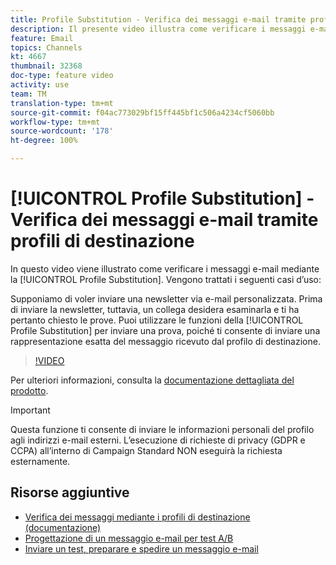 ```yaml
---
title: Profile Substitution - Verifica dei messaggi e-mail tramite profili di destinazione
description: Il presente video illustra come verificare i messaggi e-mail mediante la funzione di sostituzione del profilo.
feature: Email
topics: Channels
kt: 4667
thumbnail: 32368
doc-type: feature video
activity: use
team: TM
translation-type: tm+mt
source-git-commit: f04ac773029bf15ff445bf1c506a4234cf5060bb
workflow-type: tm+mt
source-wordcount: '178'
ht-degree: 100%

---
```



# [!UICONTROL Profile Substitution] - Verifica dei messaggi e-mail tramite profili di destinazione

In questo video viene illustrato come verificare i messaggi e-mail mediante la [!UICONTROL Profile Substitution]. Vengono trattati i seguenti casi d’uso:

Supponiamo di voler inviare una newsletter via e-mail personalizzata. Prima di inviare la newsletter, tuttavia, un collega desidera esaminarla e ti ha pertanto chiesto le prove. Puoi utilizzare le funzioni della [!UICONTROL Profile Substitution] per inviare una prova, poiché ti consente di inviare una rappresentazione esatta del messaggio ricevuto dal profilo di destinazione.

>[!VIDEO](https://video.tv.adobe.com/v/32368?quality=12)

Per ulteriori informazioni, consulta la [documentazione dettagliata del prodotto](https://docs.adobe.com/content/help/it-IT/campaign-standard/using/testing-and-sending/preparing-and-testing-messages/testing-messages-using-target.html).

>[!IMPORTANT]
>
>Questa funzione ti consente di inviare le informazioni personali del profilo agli indirizzi e-mail esterni. L’esecuzione di richieste di privacy (GDPR e CCPA) all’interno di Campaign Standard NON eseguirà la richiesta esternamente.

## Risorse aggiuntive

* [Verifica dei messaggi mediante i profili di destinazione (documentazione)](https://docs.adobe.com/content/help/it-IT/campaign-standard/using/testing-and-sending/preparing-and-testing-messages/testing-messages-using-target.html)
* [Progettazione di un messaggio e-mail per test A/B](/help/communication-channels/email/a-b-testing.md)
* [Inviare un test, preparare e spedire un messaggio e-mail](/help/communication-channels/email/sending-test-preparing-sending-email.md)
